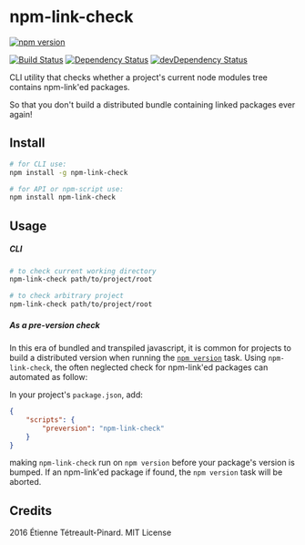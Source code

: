 # npm-link-check

[![npm version](https://badge.fury.io/js/npm-link-check.svg)](https://badge.fury.io/js/npm-link-check)

[![Build Status](https://travis-ci.org/etpinard/npm-link-check.svg?branch=master)](https://travis-ci.org/etpinard/npm-link-check)
[![Dependency Status](https://david-dm.org/etpinard/npm-link-check.svg?style=flat-square)](https://david-dm.org/etpinard/npm-link-check)
[![devDependency Status](https://david-dm.org/etpinar/npm-link-check/dev-status.svg?style=flat-square)](https://david-dm.org/etpinard/npm-link-check#info=devDependencies)

CLI utility that checks whether a project's current node modules tree contains npm-link'ed packages.

So that you don't build a distributed bundle containing linked packages ever again!

## Install

```bash
# for CLI use:
npm install -g npm-link-check

# for API or npm-script use:
npm install npm-link-check
```

## Usage

##### CLI

```bash
# to check current working directory
npm-link-check path/to/project/root

# to check arbitrary project
npm-link-check path/to/project/root
```

##### As a pre-version check

In this era of bundled and transpiled javascript, it is common for projects to
build a distributed version when running the [`npm
version`](https://docs.npmjs.com/cli/version) task. Using `npm-link-check`, the
often neglected check for npm-link'ed packages can automated as follow:

In your project's `package.json`, add:

```json
{
    "scripts": {
        "preversion": "npm-link-check"
    }
}
```

making `npm-link-check` run on `npm version` before your package's version is
bumped. If an npm-link'ed package if found, the `npm version` task will be
aborted.

## Credits

2016 Étienne Tétreault-Pinard. MIT License

